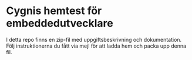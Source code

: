# Cygnis hemtest för embeddedutvecklare

I detta repo finns en zip-fil med uppgiftsbeskrivning och dokumentation. Följ instruktionerna du fått via mejl för att ladda hem och packa upp denna fil.
